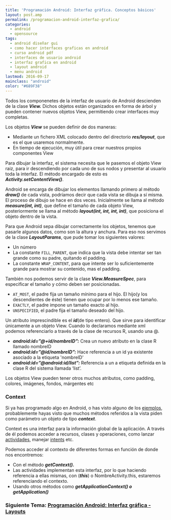 ```yaml
---
title: 'Programación Android: Interfaz gráfica. Conceptos básicos'
layout: post.amp
permalink: /programacion-android-interfaz-grafica/
categories:
  - android
  - opensource
tags:
  - android diseñar gui
  - como hacer interfaces graficas en android
  - curso android pdf
  - interfaces de usuario android
  - interfaz grafica en android
  - layout android
  - menu android
lastmod: 2016-09-17
mainclass: "android"
color: "#689F38"
---
```


Todos los componenetes de la interfaz de usuario de Android descienden de la clase ***View.*** Dichos objetos están organizados en forma de árbol y pueden contener nuevos objetos View, permitiendo crear interfaces muy completas.

<!--more-->



<figure>
    <amp-img on="tap:lightbox1" role="button" tabindex="0" layout="responsive"  height="300" width="514" src="https://3.bp.blogspot.com/-qMw4Dx_mS0U/TgDfg6rdMCI/AAAAAAAAApU/Pl9tUQckM5g/s1600/layoutparams.png"></amp-img>
</figure>

Los objetos ***View*** se pueden definir de dos maneras:

- Mediante un fichero XML colocado dentro del directorio ***res/layout***, que es el que usaremos normalmente.
- En tiempo de ejecución, muy útil para crear nuestros propios componentes View

Para dibujar la interfaz, el sistema necesita que le pasemos el objeto View raiz, para ir descendiendo por cada uno de sus nodos y presentar al usuario toda la interfaz. El método encargado de esto es ***Activity.setContentView()***.

Android se encarga de dibujar los elementos llamando primero al método ***draw()*** de cada vista, podríamos decir que cada vista se dibuja a sí misma. El proceso de dibujo se hace en dos veces. Inicialmente se llama al método ***measure(int, int)***, que define el tamaño de cada objeto View, posteriormente se llama al método ***layout(int, int, int, int)***, que posiciona el objeto dentro de la vista.

Para que Android sepa dibujar correctamente los objetos, tenemos que pasarle algunos datos, como son la altura y anchura. Para eso nos servimos de la clase ***LayoutParams***, que pude tomar los siguientes valores:

* Un número
* La constante `FILL_PARENT`, que indica que la vista debe intentar ser tan grande como su padre, quitando el padding.
* La constante `WRAP_CONTENT`, para que intente ser lo suficientemente grande para mostrar su contenido, mas el padding.

También nos podemos servir de la clase ***View.MeasureSpec***, para especificar el tamaño y cómo deben ser posicionadas.

* `AT_MOST`, el padre fija un tamaño mínimo para el hijo. El hijo(y los descendientes de éste) tienen que ocupar por lo menos ese tamaño.
* `EXACTLY`, el padre impone un tamaño exacto al hijo.
* `UNSPECIFIED`, el padre fija el tamaño deseado del hijo.

Un atributo imprescindible es el ***id***(de tipo entero). Que sirve para identificar únicamente a un objeto View. Cuando lo declaramos mediante xml podemos referenciarlo a través de la clase de recursos R, usando una @.

* ***android:id=&#8221;@+id/nombreID&#8221;:*** Crea un nuevo atributo en la clase R llamado nombreID
* ***android:id=&#8221;@id/nombreID&#8221;:*** Hace referencia a un id ya existente asociado a la etiqueta 'nombreID'
* ***android:id=&#8221;@android:id/list&#8221;:*** Referencia a un a etiqueta definida en la clase R del sistema llamada &#8216;list&#8217;.

Los objetos View pueden tener otros muchos atributos, como padding, colores, imágenes, fondos, márgentes etc

### Context

Si ya has programado algo en Android, o has visto alguno de los [ejemplos][1], probablemente hayas visto que muchos métodos referidos a la vista piden como parámetro un objeto de tipo ***context***.

Context es una interfaz para la información global de la aplicación. A través de él podemos acceder a recursos, clases y operaciones, como lanzar [actividades][1], manejar [intents][2] etc.

Podemos acceder al contexto de diferentes formas en función de donde nos encontremos:

* Con el método ***getContext().***
* Las actividades implementan esta interfaz, por lo que haciendo referencia a ellas mismas, con (***this***) o NombreActivity.this, estaremos referenciando el contexto.
* Usando otros métodos como ***getApplicationContext() o getApplication()***

### Siguiente Tema: [Programación Android: Interfaz gráfica - Layouts][3]

 [1]: https://elbauldelprogramador.com/programacion-android-trabajar-con/
 [2]: https://elbauldelprogramador.com/fundamentos-programacion-android_16/
 [3]: https://elbauldelprogramador.com/programacion-android-interfaz-grafica_23/
